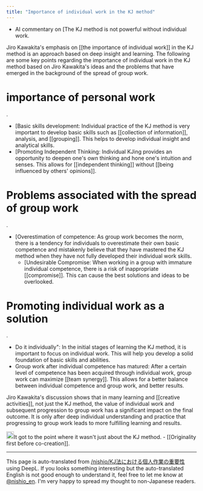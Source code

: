 ```yaml
---
title: "Importance of individual work in the KJ method"
---
```


- AI commentary on [The KJ method is not powerful without individual work.

Jiro Kawakita's emphasis on [[the importance of individual work]] in the KJ method is an approach based on deep insight and learning. The following are some key points regarding the importance of individual work in the KJ method based on Jiro Kawakita's ideas and the problems that have emerged in the background of the spread of group work.

# importance of personal work
.
- [Basic skills development: Individual practice of the KJ method is very important to develop basic skills such as [[collection of information]], analysis, and [[grouping]]. This helps to develop individual insight and analytical skills.
- [Promoting Independent Thinking: Individual KJing provides an opportunity to deepen one's own thinking and hone one's intuition and senses. This allows for [[independent thinking]] without [[being influenced by others' opinions]].

# Problems associated with the spread of group work
.
- [Overestimation of competence: As group work becomes the norm, there is a tendency for individuals to overestimate their own basic competence and mistakenly believe that they have mastered the KJ method when they have not fully developed their individual work skills.
    - [Undesirable Compromise: When working in a group with immature individual competence, there is a risk of inappropriate [[compromise]]. This can cause the best solutions and ideas to be overlooked.

# Promoting individual work as a solution
.
- Do it individually": In the initial stages of learning the KJ method, it is important to focus on individual work. This will help you develop a solid foundation of basic skills and abilities.
- Group work after individual competence has matured: After a certain level of competence has been acquired through individual work, group work can maximize [[team synergy]]. This allows for a better balance between individual competence and group work, and better results.

Jiro Kawakita's discussion shows that in many learning and [[creative activities]], not just the KJ method, the value of individual work and subsequent progression to group work has a significant impact on the final outcome. It is only after deep individual understanding and practice that progressing to group work leads to more fulfilling learning and results.

<img src='https://scrapbox.io/api/pages/nishio-en/nishio/icon' alt='nishio.icon' height="19.5"/>It got to the point where it wasn't just about the KJ method.
    - [[Originality first before co-creation]].

---
This page is auto-translated from [/nishio/KJ法における個人作業の重要性](https://scrapbox.io/nishio/KJ法における個人作業の重要性) using DeepL. If you looks something interesting but the auto-translated English is not good enough to understand it, feel free to let me know at [@nishio_en](https://twitter.com/nishio_en). I'm very happy to spread my thought to non-Japanese readers.